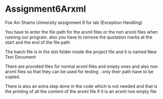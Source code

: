 # Assignment6Arxml

Foe Ain Shams University assignment 6 for lab (Exception Handling)

You have to enter the file path for the arxml files or the non arxml files when running our program.
also you have to remove the quotation marks at the start and the end of the file path

The batch file is in the dist folder inside the project file and it is named New Text Document

There are provided files for normal arxml files and empty ones and also non arxml files so that they can be used for testing . only their path have to be copied.

There is also an extra step done in the code which is not needed and that is the printing of all the content of the arxml file if it is an arxml non empty file
